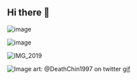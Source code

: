 ## Hi there 👋
![image](https://github.com/user-attachments/assets/4be9d8ed-e905-48de-84e0-e0786a06fa75)

![image](https://github.com/user-attachments/assets/9db749ac-a5af-4239-bead-fdc7078f3d8e)

![IMG_2019](https://github.com/user-attachments/assets/4aab9ced-d720-48cb-941a-d59a93be63b1)

![Image](https://github.com/user-attachments/assets/2a4f75c0-12fb-446e-a59a-991e8755fcb9)
art: @DeathChin1997 on twitter [gif](https://www.picmix.com/pic/roc-x-usa-12981890)
